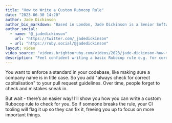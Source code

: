 ```yaml
---
title: "How to Write a Custom Rubocop Rule"
date: "2023-06-30 14:20"
author: Jade Dickinson
author_bio_markdown: "Based in London, Jade Dickinson is a Senior Software Engineer at Theta Lake. She studied biology, then worked in science journal publishing while studying computer science. In her spare time, she likes walking her Shiba Inu and attempting ever more elaborate recipes."
author_social:
  - name: "@_jadedickinson"
    url: "https://twitter.com/_jadedickinson"
  - url: "https://ruby.social/@jadedickinson"
layout: video
video_source: "videos.brightonruby.com/videos/2023/jade-dickinson-how-to-write-a-custom-rubocop-rule.mp4"
description: "Feel confident writing a basic Rubocop rule e.g. for correcting spelling, and know where to look to find out how to write more advanced rules"
---
```


You want to enforce a standard in your codebase, like making sure a company name is in title case. So you add "always check for correct capitalisation" to your pull request guidelines. Over time, people forget to check and mistakes sneak in.

But wait - there’s an easier way! I’ll show you how you can write a custom Rubocop rule to check for you. So if someone breaks the rule, your CI tooling will flag it up so they can fix it, freeing you up to focus on more important things.